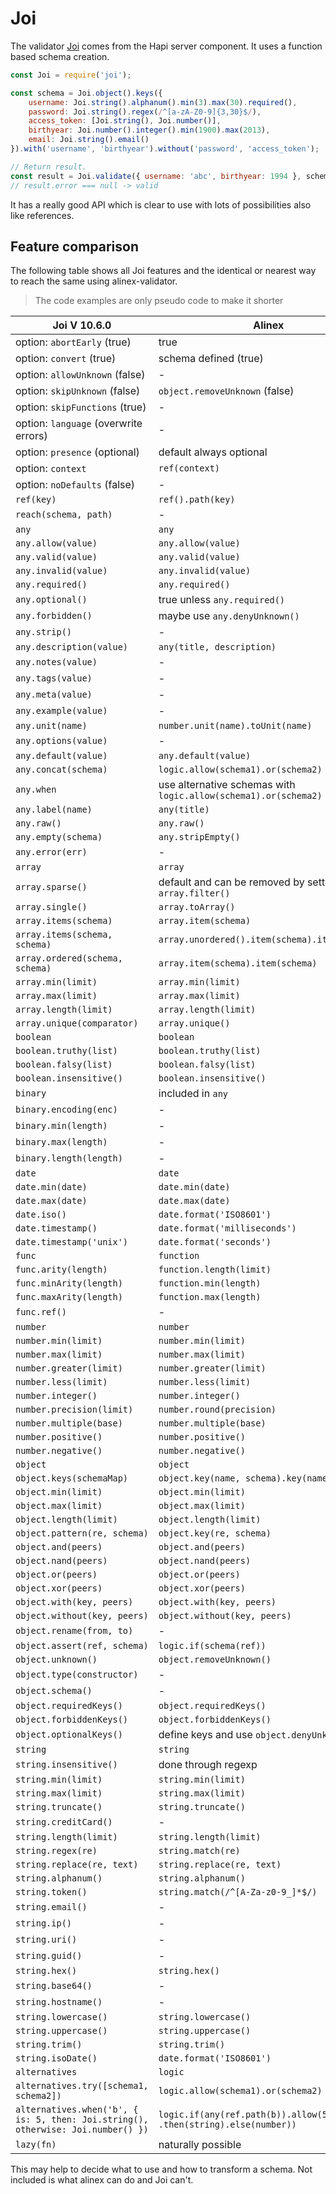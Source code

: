 # Joi

The validator [Joi](https://github.com/hapijs/joi) comes from the Hapi server
component. It uses a function based schema creation.

```js
const Joi = require('joi');

const schema = Joi.object().keys({
    username: Joi.string().alphanum().min(3).max(30).required(),
    password: Joi.string().regex(/^[a-zA-Z0-9]{3,30}$/),
    access_token: [Joi.string(), Joi.number()],
    birthyear: Joi.number().integer().min(1900).max(2013),
    email: Joi.string().email()
}).with('username', 'birthyear').without('password', 'access_token');

// Return result.
const result = Joi.validate({ username: 'abc', birthyear: 1994 }, schema);
// result.error === null -> valid
```

It has a really good API which is clear to use with lots of possibilities also
like references.

## Feature comparison

The following table shows all Joi features and the identical or nearest way to reach the same using
alinex-validator.

> The code examples are only pseudo code to make it shorter

| Joi V 10.6.0 | Alinex |
| --- | ------ |
| option: `abortEarly` (true) | true |
| option: `convert` (true) | schema defined (true) |
| option: `allowUnknown` (false) | - |
| option: `skipUnknown` (false) | `object.removeUnknown` (false) |
| option: `skipFunctions` (true) | - |
| option: `language` (overwrite errors) | - |
| option: `presence` (optional) | default always optional |
| option: `context` | `ref(context)` |
| option: `noDefaults` (false) | - |
| `ref(key)` | `ref().path(key)` |
| `reach(schema, path)` | - |
| `any` | `any` |
| `any.allow(value)` | `any.allow(value)` |
| `any.valid(value)` | `any.valid(value)` |
| `any.invalid(value)` | `any.invalid(value)` |
| `any.required()` | `any.required()` |
| `any.optional()` | true unless `any.required()` |
| `any.forbidden()` | maybe use `any.denyUnknown()` |
| `any.strip()` | - |
| `any.description(value)` | `any(title, description)` |
| `any.notes(value)` | - |
| `any.tags(value)` | - |
| `any.meta(value)` | - |
| `any.example(value)` | - |
| `any.unit(name)` | `number.unit(name).toUnit(name)` |
| `any.options(value)` | - |
| `any.default(value)` | `any.default(value)` |
| `any.concat(schema)` | `logic.allow(schema1).or(schema2)` |
| `any.when` | use alternative schemas with `logic.allow(schema1).or(schema2)` |
| `any.label(name)` | `any(title)` |
| `any.raw()` | `any.raw()` |
| `any.empty(schema)` | `any.stripEmpty()` |
| `any.error(err)` | - |
| `array` | `array` |
| `array.sparse()` | default and can be removed by setting `array.filter()` |
| `array.single()` | `array.toArray()` |
| `array.items(schema)` | `array.item(schema)` |
| `array.items(schema, schema)` | `array.unordered().item(schema).item(schema)` |
| `array.ordered(schema, schema)` | `array.item(schema).item(schema)` |
| `array.min(limit)` | `array.min(limit)` |
| `array.max(limit)` | `array.max(limit)` |
| `array.length(limit)` | `array.length(limit)` |
| `array.unique(comparator)` | `array.unique()` |
| `boolean` | `boolean` |
| `boolean.truthy(list)` | `boolean.truthy(list)` |
| `boolean.falsy(list)` | `boolean.falsy(list)` |
| `boolean.insensitive()` | `boolean.insensitive()` |
| `binary` | included in `any` |
| `binary.encoding(enc)` | - |
| `binary.min(length)` | - |
| `binary.max(length)` | - |
| `binary.length(length)` | - |
| `date` | `date` |
| `date.min(date)` | `date.min(date)` |
| `date.max(date)` | `date.max(date)` |
| `date.iso()` | `date.format('ISO8601')` |
| `date.timestamp()` | `date.format('milliseconds')` |
| `date.timestamp('unix')` | `date.format('seconds')` |
| `func` | `function` |
| `func.arity(length)` | `function.length(limit)` |
| `func.minArity(length)` | `function.min(length)` |
| `func.maxArity(length)` | `function.max(length)` |
| `func.ref()` | - |
| `number` | `number` |
| `number.min(limit)` | `number.min(limit)` |
| `number.max(limit)` | `number.max(limit)` |
| `number.greater(limit)` | `number.greater(limit)` |
| `number.less(limit)` | `number.less(limit)` |
| `number.integer()` | `number.integer()` |
| `number.precision(limit)` | `number.round(precision)` |
| `number.multiple(base)` | `number.multiple(base)` |
| `number.positive()` | `number.positive()` |
| `number.negative()` | `number.negative()` |
| `object` | `object` |
| `object.keys(schemaMap)` | `object.key(name, schema).key(name, schema)` |
| `object.min(limit)` | `object.min(limit)` |
| `object.max(limit)` | `object.max(limit)` |
| `object.length(limit)` | `object.length(limit)` |
| `object.pattern(re, schema)` | `object.key(re, schema)` |
| `object.and(peers)` | `object.and(peers)` |
| `object.nand(peers)` | `object.nand(peers)` |
| `object.or(peers)` | `object.or(peers)` |
| `object.xor(peers)` | `object.xor(peers)` |
| `object.with(key, peers)` | `object.with(key, peers)` |
| `object.without(key, peers)` | `object.without(key, peers)` |
| `object.rename(from, to)` | - |
| `object.assert(ref, schema)` | `logic.if(schema(ref))` |
| `object.unknown()` | `object.removeUnknown()` |
| `object.type(constructor)` | - |
| `object.schema()` | - |
| `object.requiredKeys()` | `object.requiredKeys()` |
| `object.forbiddenKeys()` | `object.forbiddenKeys()` |
| `object.optionalKeys()` | define keys and use `object.denyUnknown()` |
| `string` | `string` |
| `string.insensitive()` | done through regexp |
| `string.min(limit)` | `string.min(limit)` |
| `string.max(limit)` | `string.max(limit)` |
| `string.truncate()` | `string.truncate()` |
| `string.creditCard()` | - |
| `string.length(limit)` | `string.length(limit)` |
| `string.regex(re)` | `string.match(re)` |
| `string.replace(re, text)` | `string.replace(re, text)` |
| `string.alphanum()` | `string.alphanum()` |
| `string.token()` | `string.match(/^[A-Za-z0-9_]*$/)` |
| `string.email()` | - |
| `string.ip()` | - |
| `string.uri()` | - |
| `string.guid()` | - |
| `string.hex()` | `string.hex()` |
| `string.base64()` | - |
| `string.hostname()` | - |
| `string.lowercase()` | `string.lowercase()` |
| `string.uppercase()` | `string.uppercase()` |
| `string.trim()` | `string.trim()` |
| `string.isoDate()` | `date.format('ISO8601')` |
| `alternatives` | `logic` |
| `alternatives.try([schema1, schema2])` | `logic.allow(schema1).or(schema2)` |
| `alternatives.when('b', { is: 5, then: Joi.string(), otherwise: Joi.number() })` | `logic.if(any(ref.path(b)).allow(5)) .then(string).else(number))` |
| `lazy(fn)` | naturally possible |

This may help to decide what to use and how to transform a schema. Not included is what alinex
can do and Joi can't.
